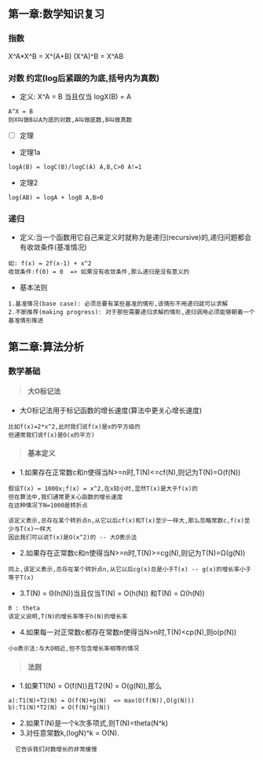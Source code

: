 ## 第一章:数学知识复习
### 指数
X^A*X^B = X^(A+B)
(X^A)^B = X^AB
### 对数 约定(log后紧跟的为底,括号内为真数)
- 定义: X^A = B 当且仅当 logX(B) = A
```
A^X = B
则X叫做B以A为底的对数,A叫做底数,B叫做真数
```
- [ ] 定理
- 定理1a
```
logA(B) = logC(B)/logC(A) A,B,C>0 A!=1
```
- 定理2
```
log(AB) = logA + logB A,B>0
```

### 递归
- 定义:当一个函数用它自己来定义时就称为是递归(recursive)的,递归问题都会有收敛条件(基准情况)
```
如: f(x) = 2f(x-1) + x^2
收敛条件:f(0) = 0  => 如果没有收敛条件,那么递归是没有意义的
```
- 基本法则
```
1.基准情况(base case): 必须总要有某些基准的情形,该情形不用递归就可以求解
2.不断推荐(making progress): 对于那些需要递归求解的情形,递归调用必须能够朝着一个基准情形推进
```
## 第二章:算法分析
### 数学基础
> #### 大O标记法
- 大O标记法用于标记函数的增长速度(算法中更关心增长速度)
```
比如f(x)=2*x^2,此时我们说f(x)是x的平方级的
但通常我们说f(x)是O(x的平方)
```
> #### 基本定义
- 1.如果存在正常数c和n使得当N>=n时,T(N)<=cf(N),则记为T(N)=O(f(N))
```
假设T(x) = 1000x;f(x) = x^2,在x较小时,显然T(x)是大于f(x)的
但在算法中,我们通常更关心函数的增长速度
在这种情况下N=1000是转折点

该定义表示,总存在某个转折点n,从它以后cf(x)和T(x)至少一样大,那么忽略常数c,f(x)至少与T(x)一样大
因此我们可以说T(x)是O(x^2)的 -- 大O表示法
```
- 2.如果存在正常数c和n使得当N>=n时,T(N)>=cg(N),则记为T(N)=Ω(g(N))
```
同上,该定义表示,总存在某个转折点n,从它以后cg(x)总是小于T(x) -- g(x)的增长率小于等于T(x)
```
- 3.T(N) = Θ(h(N))当且仅当T(N) = O(h(N)) 和T(N) = Ω(h(N))
```
Θ : theta
该定义说明,T(N)的增长率等于h(N)的增长率
```
- 4.如果每一对正常数c都存在常数n使得当N>n时,T(N)<cp(N),则o(p(N))
```
小o表示法:与大O相近,但不包含增长率相等的情况
```
>#### 法则
- 1.如果T1(N) = O(f(N))且T2(N) = O(g(N)),那么
```
a):T1(N)+T2(N) = O(f(N)+g(N)  => max(O(f(N)),O(g(N)))
b):T1(N)*T2(N) = O(f(N)*g(N))
```
- 2.如果T(N)是一个k次多项式,则T(N)=theta(N^k)
- 3.对任意常数k,(logN)^k = O(N). 
```
  它告诉我们对数增长的非常缓慢
```
